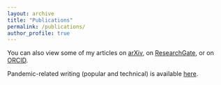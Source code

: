 ```yaml
---
layout: archive
title: "Publications"
permalink: /publications/
author_profile: true
---
```


You can also view some of my articles on <a href="https://arxiv.org/a/banaji_m_1.html">arXiv</a>, on <a href="https://www.researchgate.net/profile/Murad-Banaji">ResearchGate</a>, or on <a href="https://orcid.org/0000-0002-4983-0377">ORCID</a>.

Pandemic-related writing (popular and technical) is available <a href="https://maths.mdx.ac.uk/research/modelling-the-covid-19-pandemic/">here</a>.

<!--- {% include base_path %}

{% for post in site.publications reversed %}
 {% include archive-single.html %}
{% endfor %}  --->


